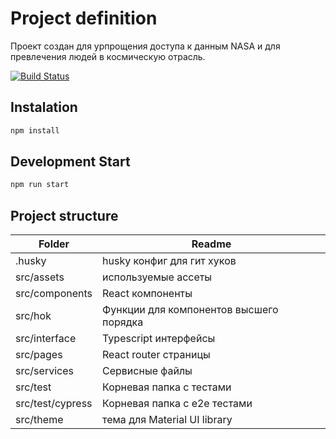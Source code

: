 
# Project definition

Проект создан для урпрощения доступа к данным NASA и для превлечения людей в космическую отрасль.

[![Build Status](http://18.118.113.13:8080/job/Space%20portal%20project/badge/icon?branch=master)](http://18.118.113.13:8080/job/Space%20portal%20project/)
## Instalation
```bash
npm install
```

## Development Start
```bash
npm run start
```



## Project structure

| Folder | Readme |
| ------ | ------ |
| .husky | husky конфиг для гит хуков |
| src/assets | используемые ассеты |
| src/components | React компоненты |
| src/hok | Функции для компонентов высшего порядка  |
| src/interface | Typescript интерфейсы |
| src/pages | React router страницы |
| src/services | Сервисные файлы |
| src/test | Корневая папка с тестами |
| src/test/cypress | Корневая папка с e2e тестами |
| src/theme | тема для Material UI library |